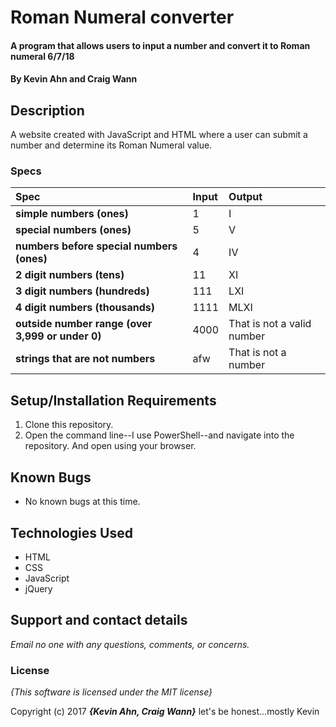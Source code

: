 # Roman Numeral converter

#### A program that allows users to input a number and convert it to Roman numeral 6/7/18

#### By **Kevin Ahn and Craig Wann**

## Description

A website created with JavaScript and HTML where a user can submit a number and determine its Roman Numeral value.


### Specs
| Spec | Input | Output |
| :-------------     | :------------- | :------------- |
| **simple numbers (ones)** | 1 | I |
| **special numbers (ones)** | 5 | V |
| **numbers before special numbers (ones)**| 4 | IV |
| **2 digit numbers (tens)**| 11 | XI |
| **3 digit numbers (hundreds)** | 111 | LXI |
| **4 digit numbers (thousands)**| 1111 | MLXI |
| **outside number range (over 3,999 or under 0)**| 4000 | That is not a valid number |
| **strings that are not numbers**| afw | That is not a number |


## Setup/Installation Requirements

1. Clone this repository.
2. Open the command line--I use PowerShell--and navigate into the repository. And open using your browser.

## Known Bugs
* No known bugs at this time.

## Technologies Used
* HTML
* CSS
* JavaScript
* jQuery

## Support and contact details

_Email no one with any questions, comments, or concerns._

### License

*{This software is licensed under the MIT license}*

Copyright (c) 2017 **_{Kevin Ahn, Craig Wann}_**
let's be honest...mostly Kevin
